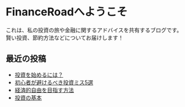 # FinanceRoadへようこそ

これは、私の投資の旅や金融に関するアドバイスを共有するブログです。  
賢い投資、節約方法などについてお届けします！

## 最近の投稿
- [投資を始めるには？](2025-01-23-how-to-start-investing.md)
- [初心者が避けるべき投資ミス5選](#)
- [経済的自由を目指す方法](#)
- [投資の基本](2025-01-23-投資の基本.md)
